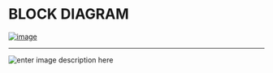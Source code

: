 # BLOCK DIAGRAM
[![image](https://www.linkpicture.com/q/BLOCK-DIAGRAM.png)](https://www.linkpicture.com/view.php?img=LPic6219e5249d12a916545710)
__________________________________________
![enter image description here](https://www.linkpicture.com/q/WhatsApp-Image-2022-03-07-at-00.33.16.jpeg)
